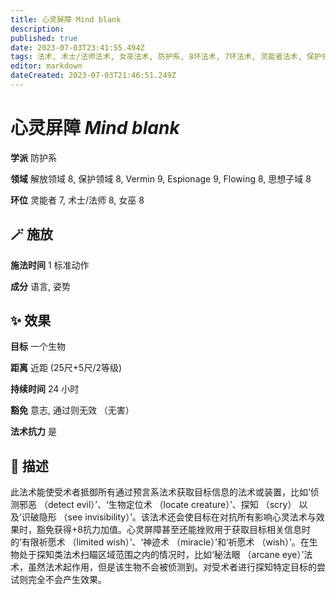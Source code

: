 ```yaml
---
title: 心灵屏障 Mind blank
description: 
published: true
date: 2023-07-03T23:41:55.494Z
tags: 法术, 术士/法师法术, 女巫法术, 防护系, 8环法术, 7环法术, 灵能者法术, 保护领域, 解放领域, vermin, espionage, flowing, 思想子域
editor: markdown
dateCreated: 2023-07-03T21:46:51.249Z
---
```


# **心灵屏障** *Mind blank*

**学派** 防护系 

**领域** 解放领域 8, 保护领域 8, Vermin 9, Espionage 9, Flowing 8, 思想子域 8

**环位** 灵能者 7, 术士/法师 8, 女巫 8

## 🪄 施放

**施法时间** 1 标准动作

**成分** 语言, 姿势

## ✨ 效果 

**目标** 一个生物 

**距离** 近距 (25尺+5尺/2等级)  

**持续时间** 24 小时 

**豁免** 意志, 通过则无效 （无害）

**法术抗力** 是

## 📖 描述

此法术能使受术者抵御所有通过预言系法术获取目标信息的法术或装置，比如‘侦测邪恶 （detect evil）’、‘生物定位术 （locate creature）’、探知 （scry） 以及‘识破隐形 （see invisibility）’。该法术还会使目标在对抗所有影响心灵法术与效果时，豁免获得+8抗力加值。心灵屏障甚至还能挫败用于获取目标相关信息时的‘有限祈愿术 （limited wish）’、‘神迹术 （miracle）’和‘祈愿术 （wish）’。在生物处于探知类法术扫瞄区域范围之内的情况时，比如‘秘法眼 （arcane eye）’法术，虽然法术起作用，但是该生物不会被侦测到。对受术者进行探知特定目标的尝试则完全不会产生效果。
    